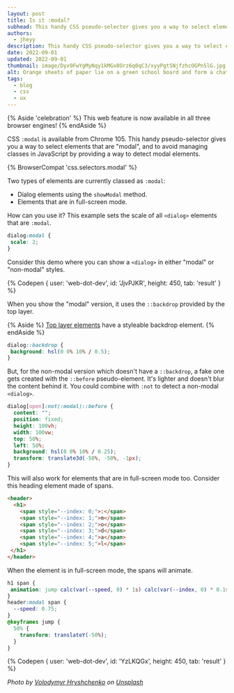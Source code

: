 ```yaml
---
layout: post
title: Is it :modal?
subhead: This handy CSS pseudo-selector gives you a way to select elements that are modal.
authors:
  - jheyy
description: This handy CSS pseudo-selector gives you a way to select elements that are modal.
date: 2022-09-01
updated: 2022-09-01
thumbnail: image/Dyx9FwYgMyNqy1kMGx8Orz6q0qC3/xyyPgtSNjfzhcOGPn5lG.jpg
alt: Orange sheets of paper lie on a green school board and form a chat bubble with three crumpled papers.
tags:
  - blog
  - css
  - ux
---
```

{% Aside 'celebration' %}
This web feature is now available in all three browser engines!
{% endAside %}

CSS `:modal` is available from Chrome 105. This handy pseudo-selector gives you a way to select elements that are "modal", and to avoid managing classes in JavaScript by providing a way to detect modal elements.

{% BrowserCompat 'css.selectors.modal' %}

Two types of elements are currently classed as `:modal`:

- Dialog elements using the `showModal` method.
- Elements that are in full-screen mode.

How can you use it? This example sets the scale of all `<dialog>` elements that are `:modal`.

```css
dialog:modal {
 scale: 2;
}
```

Consider this demo where you can show a `<dialog>` in either "modal" or "non-modal" styles.

{% Codepen {
    user: 'web-dot-dev',
    id: 'JjvPJKR',
    height: 450,
    tab: 'result'
  }
%}

When you show the "modal" version, it uses the `::backdrop` provided by the top layer.

{% Aside %}
[Top layer elements](https://developer.chrome.com/blog/what-is-the-top-layer/) have a styleable backdrop element.
{% endAside %}

```css
dialog::backdrop {
 background: hsl(0 0% 10% / 0.5);
}
```

But, for the non-modal version which doesn't have a `::backdrop`, a fake one gets created with the `::before` pseudo-element. It's lighter and doesn't blur the content behind it. You could combine with `:not` to detect a non-modal `<dialog>`.

```css
dialog[open]:not(:modal)::before {
  content: "";
  position: fixed;
  height: 100vh;
  width: 100vw;
  top: 50%;
  left: 50%;
  background: hsl(0 0% 10% / 0.25);
  transform: translate3d(-50%, -50%, -1px);
}
```

This will also work for elements that are in full-screen mode too. Consider this heading element made of spans.

```html
<header>
  <h1>
    <span style="--index: 0;">:</span>
    <span style="--index: 1;">m</span>
    <span style="--index: 2;">o</span>
    <span style="--index: 3;">d</span>
    <span style="--index: 4;">a</span>
    <span style="--index: 5;">l</span>
 </h1>
</header>
```

When the element is in full-screen mode, the spans will animate.

```css
h1 span {
 animation: jump calc(var(--speed, 0) * 1s) calc(var(--index, 0) * 0.1s) infinite ease;
}
header:modal span {
  --speed: 0.75;
}
@keyframes jump {
  50% {
    transform: translateY(-50%);
  }
}
```

{% Codepen {
    user: 'web-dot-dev',
    id: 'YzLKQGx',
    height: 450,
    tab: 'result'
  }
%}

_Photo by [Volodymyr Hryshchenko](https://unsplash.com/@lunarts) on [Unsplash](https://unsplash.com/s/photos/dialog)_
  


